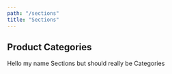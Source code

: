 ```yaml
---
path: "/sections"
title: "Sections"
---
```

## Product Categories

Hello my name Sections but should really be Categories